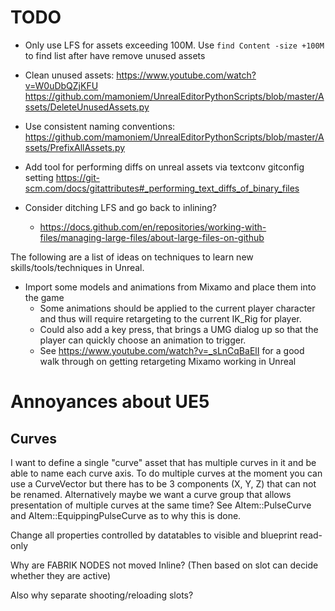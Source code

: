 # TODO

* Only use LFS for assets exceeding 100M. Use `find Content -size +100M` to find list after have remove unused assets

* Clean unused assets:
   https://www.youtube.com/watch?v=W0uDbQZjKFU
   https://github.com/mamoniem/UnrealEditorPythonScripts/blob/master/Assets/DeleteUnusedAssets.py
   

* Use consistent naming conventions:
  https://github.com/mamoniem/UnrealEditorPythonScripts/blob/master/Assets/PrefixAllAssets.py

* Add tool for performing diffs on unreal assets via textconv gitconfig setting
  https://git-scm.com/docs/gitattributes#_performing_text_diffs_of_binary_files

* Consider ditching LFS and go back to inlining?
  * https://docs.github.com/en/repositories/working-with-files/managing-large-files/about-large-files-on-github

The following are a list of ideas on techniques to learn new skills/tools/techniques in Unreal.

* Import some models and animations from Mixamo and place them into the game
  - Some animations should be applied to the current player character and thus will require retargeting to the current IK_Rig for player.
  - Could also add a key press, that brings a UMG dialog up so that the player can quickly choose an animation to trigger.
  - See https://www.youtube.com/watch?v=_sLnCqBaElI for a good walk through on getting retargeting Mixamo working in Unreal

# Annoyances about UE5

## Curves

I want to define a single "curve" asset that has multiple curves in it and be able to name each curve axis. To do multiple curves at the moment you can use a CurveVector but there has to be 3 components (X, Y, Z) that can not be renamed. Alternatively maybe we want a curve group that allows presentation of multiple curves at the same time? See AItem::PulseCurve and AItem::EquippingPulseCurve as to why this is done.

Change all properties controlled by datatables to visible and blueprint read-only

Why are FABRIK NODES not moved Inline? (Then based on slot can decide whether they are active)

Also why separate shooting/reloading slots?
